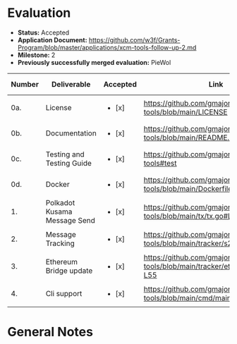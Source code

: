 # Evaluation

- **Status:** Accepted
- **Application Document:** https://github.com/w3f/Grants-Program/blob/master/applications/xcm-tools-follow-up-2.md
- **Milestone:** 2
- **Previously successfully merged evaluation:** PieWol

| Number |  Deliverable   | Accepted | Link                                                                        | Evaluation Notes                   |
|--------|---------|--------|-----------------------------------------------------------------------------|-------------------------|
| 0a.    | License                   | <ul><li>[x] </li></ul> | https://github.com/gmajor-encrypt/xcm-tools/blob/main/LICENSE               | Apache 2.0              |
| 0b.    | Documentation             | <ul><li>[x] </li></ul> | https://github.com/gmajor-encrypt/xcm-tools/blob/main/README.md             |                         |
| 0c.    | Testing and Testing Guide |<ul><li>[x] </li></ul> | https://github.com/gmajor-encrypt/xcm-tools#test                            |                         |
| 0d.    | Docker                    |<ul><li>[x] </li></ul> | https://github.com/gmajor-encrypt/xcm-tools/blob/main/Dockerfile            | Tests are passing.                    |
| 1.     | Polkadot Kusama Message Send            |<ul><li>[x] </li></ul> | https://github.com/gmajor-encrypt/xcm-tools/blob/main/tx/tx.go#L167 |  |
| 2.     | Message Tracking    |<ul><li>[x] </li></ul> | https://github.com/gmajor-encrypt/xcm-tools/blob/main/tracker/s2s.go   |                         |
| 3.     | Ethereum Bridge update       |<ul><li>[x] </li></ul> | https://github.com/gmajor-encrypt/xcm-tools/blob/main/tracker/ethereum.go#L53-L55         |                         |
| 4.     | Cli support               |<ul><li>[x] </li></ul> | https://github.com/gmajor-encrypt/xcm-tools/blob/main/cmd/main.go           |                         |

# General Notes
